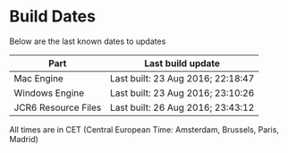 # Build Dates

Below are the last known dates to updates

Part | Last build update
-----|-----
Mac Engine | Last built: 23 Aug 2016; 22:18:47
Windows Engine | Last built: 23 Aug 2016; 23:10:26
JCR6 Resource Files | Last built: 26 Aug 2016; 23:43:12
All times are in CET (Central European Time: Amsterdam, Brussels, Paris, Madrid)



